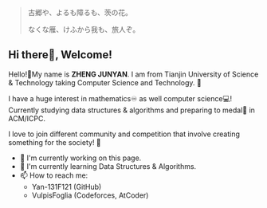 > 古郷や、よるも障るも、茨の花。
> 
> なくな雁、けふから我も、旅人ぞ。
## Hi there👋, Welcome!
Hello!👋My name is **ZHENG JUNYAN**. I am from Tianjin University of Science & Technology taking Computer Science and Technology. 🏫

I have a huge interest in mathematics♾️ as well computer science💻! Currently studying data structures & algorithms and preparing to medal🥇 in ACM/ICPC.

I love to join different community and competition that involve creating something for the society! 🙋

- 🔭 I'm currently working on this page.
- 🌱 I'm currently learning Data Structures & Algorithms.
- 📫 How to reach me:
  + Yan-131F121 (GitHub)
  + VulpisFoglia (Codeforces, AtCoder)
